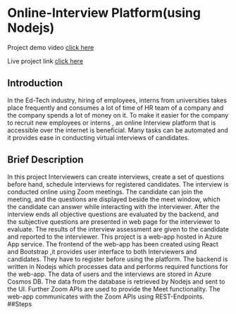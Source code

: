 # Online-Interview Platform(using Nodejs)

Project demo video [click here]()

Live project link [click here](https://onview.azurewebsites.net/)
 ## Introduction
 In the Ed-Tech industry, hiring of employees, interns from universities takes place frequently and consumes a lot of time of HR team of a company and the company spends a lot of money on it. To make it easier for the company to recruit new employees or interns , an online Interview platform that is accessible over the internet is beneficial. Many tasks can be automated and it provides ease in conducting virtual interviews of candidates.
 ## Brief Description
 In this project Interviewers can create interviews, create a set of questions before hand, schedule interviews for registered candidates. The interview is conducted online using Zoom meetings. The candidate can join the meeting, and the questions are displayed beside the meet window, which the candidate can answer while interacting with the interviewer. After the interview ends all objective questions are evaluated by the backend, and the subjective questions are presented in web page for the interviewer to evaluate. The results of the interview assessment are given to the candidate and reported to the interviewer. This project is a web-app hosted in Azure App service. The frontend of the web-app has been created using React and Bootstrap ,it provides user interface to both Interviewers and candidates. They have to register before using the platform. The backend is written in Nodejs which processes data and performs required functions for the web-app. The data of users and the interviews are stored in Azure Cosmos DB. The data from the database is retrieved by Nodejs and sent to the UI. Further Zoom APIs are used to provide the Meet functionality. The web-app communicates with the Zoom APIs using REST-Endpoints.
 ##Steps
